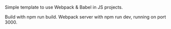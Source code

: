 Simple template to use Webpack & Babel in JS projects.

Build with npm run build.
Webpack server with npm run dev, running on port 3000.